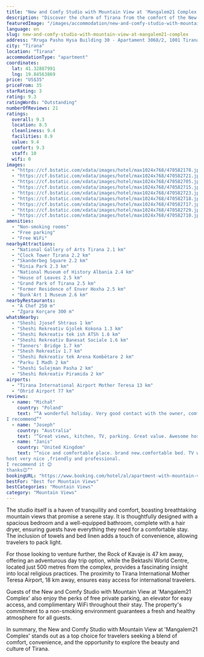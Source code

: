 ```yaml
---
title: "New and Comfy Studio with Mountain View at 'Mangalem21 Complex'"
description: "Discover the charm of Tirana from the comfort of the New and Comfy Studio with Mountain View at 'Mangalem21 Complex'."
featuredImage: "/images/accommodation/new-and-comfy-studio-with-mountain-view-at-mangalem21-complex-470582178.jpg"
language: en
slug: new-and-comfy-studio-with-mountain-view-at-mangalem21-complex
address: "Rruga Pasho Hysa Building 30 - Apartament 3068/2, 1001 Tirana, Albania"
city: "Tirana"
location: "Tirana"
accommodationType: "apartment"
coordinates:
  lat: 41.32887991
  lng: 19.84563869
price: "US$35"
priceFrom: 35
starRating: 3
rating: 9.3
ratingWords: "Outstanding"
numberOfReviews: 21
ratings:
  overall: 9.3
  location: 8.5
  cleanliness: 9.4
  facilities: 8.9
  value: 9.4
  comfort: 9.3
  staff: 10
  wifi: 0
images:
  - "https://cf.bstatic.com/xdata/images/hotel/max1024x768/470582178.jpg?k=317a1de838c5ad441a224a3d295a82854cdb961776dfcd7359591c37309edf33&o=&hp=1"
  - "https://cf.bstatic.com/xdata/images/hotel/max1024x768/470582721.jpg?k=6473307c862a1f9171b137da1b8ba6c22f05cede74519304b7daeda046ae9868&o=&hp=1"
  - "https://cf.bstatic.com/xdata/images/hotel/max1024x768/470582705.jpg?k=e1da1fab7378d363656c4b1a1d5a31ce33a2592b3d6edc50b14b769d487daf6e&o=&hp=1"
  - "https://cf.bstatic.com/xdata/images/hotel/max1024x768/470582715.jpg?k=9c51d9b04aa177f6e40e7a82872d29f59781d7dbf41f8fc355a97ba3bbb44f02&o=&hp=1"
  - "https://cf.bstatic.com/xdata/images/hotel/max1024x768/470582723.jpg?k=cca2d4f446e70d2c1b1ef1cbc9ef10f613434e36458e59ba95a28885025368e2&o=&hp=1"
  - "https://cf.bstatic.com/xdata/images/hotel/max1024x768/470582718.jpg?k=b91bfcbfebf061bfdde63a5dde41aa2a140bf790461ccb770157aeb890b1f8f3&o=&hp=1"
  - "https://cf.bstatic.com/xdata/images/hotel/max1024x768/470582717.jpg?k=fb9a3cba40072e1a5662348e937cee4f7f94eb756f5db7ed02820a542f910b32&o=&hp=1"
  - "https://cf.bstatic.com/xdata/images/hotel/max1024x768/470582729.jpg?k=c0ca6dee7c910687358cf4c1689adf538db02b9233806e1ec35f7c5527eca806&o=&hp=1"
  - "https://cf.bstatic.com/xdata/images/hotel/max1024x768/470582710.jpg?k=067b0fb40e2d37b556532b8537a12a8f0dd6d6efcf108b4066d016e4644e3c21&o=&hp=1"
amenities:
  - "Non-smoking rooms"
  - "Free parking"
  - "Free WiFi"
nearbyAttractions:
  - "National Gallery of Arts Tirana 2.1 km"
  - "Clock Tower Tirana 2.2 km"
  - "Skanderbeg Square 2.2 km"
  - "Rinia Park 2.3 km"
  - "National Museum of History Albania 2.4 km"
  - "House of Leaves 2.5 km"
  - "Grand Park of Tirana 2.5 km"
  - "Former Residence of Enver Hoxha 2.5 km"
  - "Bunk'Art 1 Museum 2.6 km"
nearbyRestaurants:
  - "A Chef 250 m"
  - "Zgara Korçare 300 m"
whatsNearby:
  - "Sheshi Jjosef Shtraus 1 km"
  - "Sheshi Rekreativ Gjolek Kokona 1.3 km"
  - "Sheshi Rekreativ tek ish ATSh 1.6 km"
  - "Sheshi Rekreativ Banesat Sociale 1.6 km"
  - "Tanners' Bridge 1.7 km"
  - "Shesh Rekreativ 1.7 km"
  - "Sheshi Rekreativ tek Arena Kombëtare 2 km"
  - "Parku I Madh 2 km"
  - "Sheshi Sulejman Pasha 2 km"
  - "Sheshi Rekreativ Piramida 2 km"
airports:
  - "Tirana International Airport Mother Teresa 13 km"
  - "Ohrid Airport 77 km"
reviews:
  - name: "Michał"
    country: "Poland"
    text: "“A wonderful holiday. Very good contact with the owner, comfortable apartment, bathroom equipped with cosmetics.
I recommend”"
  - name: "Joseph"
    country: "Australia"
    text: "“Great views, kitchen, TV, parking. Great value. Awesome host.”"
  - name: "Janis"
    country: "United Kingdom"
    text: "“nice and comfortable place. brand new.comfortable bed. TV with Netflix,YouTube etc.
host very nice ,friendly and professional.
I recommend it 😊
thanks😊”"
bookingURL: "https://www.booking.com/hotel/al/apartment-with-mountain-view-at-mangalem21-complex.en-gb.html?aid=8035640"
bestFor: "Best for Mountain Views"
bestCategories: "Mountain Views"
category: "Mountain Views"
---
```


The studio itself is a haven of tranquility and comfort, boasting breathtaking mountain views that promise a serene stay. It is thoughtfully designed with a spacious bedroom and a well-equipped bathroom, complete with a hair dryer, ensuring guests have everything they need for a comfortable stay. The inclusion of towels and bed linen adds a touch of convenience, allowing travelers to pack light.

For those looking to venture further, the Rock of Kavaje is 47 km away, offering an adventurous day trip option, while the Bektashi World Centre, located just 500 metres from the complex, provides a fascinating insight into local religious practices. The proximity to Tirana International Mother Teresa Airport, 18 km away, ensures easy access for international travelers.

Guests of the New and Comfy Studio with Mountain View at 'Mangalem21 Complex' also enjoy the perks of free private parking, an elevator for easy access, and complimentary WiFi throughout their stay. The property's commitment to a non-smoking environment guarantees a fresh and healthy atmosphere for all guests.

In summary, the New and Comfy Studio with Mountain View at 'Mangalem21 Complex' stands out as a top choice for travelers seeking a blend of comfort, convenience, and the opportunity to explore the beauty and culture of Tirana.